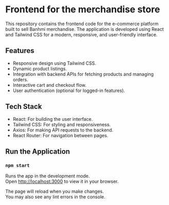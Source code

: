 # Frontend for the merchandise store

This repository contains the frontend code for the e-commerce platform built to sell Banhmi merchandise. The application is developed using React and Tailwind CSS for a modern, responsive, and user-friendly interface.

## Features

- Responsive design using Tailwind CSS.
- Dynamic product listings.
- Integration with backend APIs for fetching products and managing orders.
- Interactive cart and checkout flow.
- User authentication (optional for logged-in features).

## Tech Stack

- React: For building the user interface.
- Tailwind CSS: For styling and responsiveness.
- Axios: For making API requests to the backend.
- React Router: For navigation between pages.

## Run the Application

### `npm start`

Runs the app in the development mode.\
Open [http://localhost:3000](http://localhost:3000) to view it in your browser.

The page will reload when you make changes.\
You may also see any lint errors in the console.